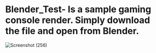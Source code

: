# Blender_Test- Is a sample gaming console render. Simply download the file and open from Blender.


![Screenshot (256)](https://github.com/adarshhhr/Blender_Test/assets/122380219/1943ebd0-1e4a-4241-9e7b-1636c2274be8)
